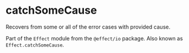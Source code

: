 # catchSomeCause

Recovers from some or all of the error cases with provided cause.

Part of the `Effect` module from the `@effect/io` package. Also known as `Effect.catchSomeCause`.
